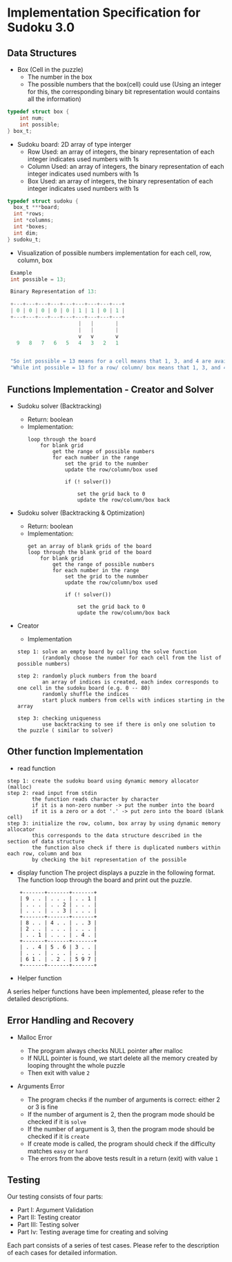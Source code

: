 # Implementation Specification for Sudoku 3.0

## Data Structures
- Box (Cell in the puzzle)
	- The number in the box
	- The possible numbers that the box(cell) could use (Using an integer for this, the corresponding binary bit representation would contains all the information)
```C
typedef struct box {
	int num;
	int possible;
} box_t;
```
- Sudoku board:  2D array of type interger
	- Row Used: an array of integers, the binary representation of each integer indicates used numbers with 1s
	- Column Used: an array of integers, the binary representation of each integer indicates used numbers with 1s
	- Box Used: an array of integers, the binary representation of each integer indicates used numbers with 1s

```C
typedef struct sudoku {
  box_t ***board;
  int *rows;
  int *columns;
  int *boxes;
  int dim;
} sudoku_t;
```

- Visualization of possible numbers implementation for each cell, row, column, box
```c
 Example 
 int possible = 13;

 Binary Representation of 13:

 +---+---+---+---+---+---+---+---+---+
 | 0 | 0 | 0 | 0 | 0 | 1 | 1 | 0 | 1 |
 +---+---+---+---+---+---+---+---+---+
                       |   |       |
                       |   |       |
                       v   v       v
   9   8   7   6   5   4   3   2   1


 "So int possible = 13 means for a cell means that 1, 3, and 4 are available for this cell"
 "While int possible = 13 for a row/ column/ box means that 1, 3, and 4 has been used"
```

## Functions Implementation - Creator and Solver

- Sudoku solver (Backtracking)
	- Return: boolean
	- Implementation:
		```
		loop through the board 
			for blank grid
				get the range of possible numbers
				for each number in the range
					set the grid to the numnber 
					update the row/column/box used
					 
					if (! solver()) 

						set the grid back to 0
						update the row/column/box back
		```

- Sudoku solver (Backtracking & Optimization)
	- Return: boolean
	- Implementation:
		```
		get an array of blank grids of the board
		loop through the blank grid of the board 
			for blank grid
				get the range of possible numbers
				for each number in the range
					set the grid to the numnber 
					update the row/column/box used
					 
					if (! solver()) 

						set the grid back to 0
						update the row/column/box back
		```

- Creator
	- Implementation
	```
	step 1: solve an empty board by calling the solve function
			(randomly choose the number for each cell from the list of possible numbers)
	
	step 2: randomly pluck numbers from the board
			an array of indices is created, each index corresponds to one cell in the sudoku board (e.g. 0 -- 80)
			randomly shuffle the indices
			start pluck numbers from cells with indices starting in the array

	step 3: checking uniqueness
			use backtracking to see if there is only one solution to the puzzle ( similar to solver)

	```

## Other function Implementation

- read function
```
step 1: create the sudoku board using dynamic memory allocator (malloc)
step 2: read input from stdin
		the function reads character by character
		if it is a non-zero number -> put the number into the board
		if it is a zero or a dot '.' -> put zero into the board (blank cell)
step 3: initialize the row, column, box array by using dynamic memory allocator
		this corresponds to the data structure described in the section of data structure
		the function also check if there is duplicated numbers within each row, column and box
		by checking the bit representation of the possible
```

- display function
The project displays a puzzle in the following format. The function loop through the board and print out the puzzle.
```
    +-------+-------+-------+
    | 9 . . | . . . | . . 1 |
    | . . . | . . 2 | . . . |
    | . . . | . . 3 | . . . |
    +-------+-------+-------+
    | 8 . . | 4 . . | . . 3 |
    | 2 . . | . . . | . . . |
    | . . 1 | . . . | . 4 . |
    +-------+-------+-------+
    | . . 4 | 5 . 6 | 3 . . |
    | . . . | . . . | . . . | 
    | 6 1 . | . 2 . | 5 9 7 |
    +-------+-------+-------+
```

- Helper function

A series helper functions have been implemented, please refer to the detailed descriptions.

## Error Handling and Recovery

- Malloc Error
	- The program always checks NULL pointer after malloc
	- If NULL pointer is found, we start delete all the memory created by looping throught the whole puzzle
	- Then exit with value `2`

- Arguments Error
	- The program checks if the number of arguments is correct: either 2 or 3 is fine
	- If the number of argument is 2, then the program mode should be checked if it is `solve`
	- If the number of argument is 3, then the program mode should be checked if it is `create`
	- If create mode is called, the program should check if the difficulty matches `easy` or `hard`
	- The errors from the above tests result in a return (exit) with value `1` 

## Testing

Our testing consists of four parts:
- Part I: Argument Validation
- Part II: Testing creator 
- Part III: Testing solver
- Part Iv: Testing average time for creating and solving 

Each part consists of a series of test cases. Please refer to the description of each cases for detailed information.

	
				
		


